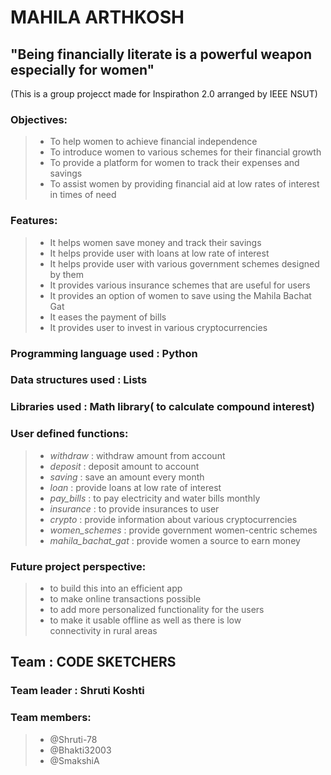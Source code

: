 # MAHILA ARTHKOSH
## "Being financially literate is a powerful weapon especially for women"
(This is a group projecct made for Inspirathon 2.0 arranged by IEEE NSUT)

### Objectives:
> * To help women to achieve financial independence
> * To introduce women to various schemes for their financial growth
> * To provide a platform for women to track their expenses and savings
> * To assist women by providing financial aid at low rates of interest in times of need

### Features:
> * It helps women save money and track their savings
> * It helps provide user with loans at low rate of interest
> * It helps provide user with various government schemes designed by them
> * It provides various insurance schemes that are useful for users
> * It provides an option of women to save using the Mahila Bachat Gat
> * It eases the payment of bills
> * It provides user to invest in various cryptocurrencies

### Programming language used : Python
### Data structures used : Lists
### Libraries used : Math library( to calculate compound interest)

### User defined functions: 
> * *withdraw* : withdraw amount from account
> * *deposit* : deposit amount to account
> * *saving* : save an amount every month
> * *loan* : provide loans at low rate of interest
> * *pay_bills* : to pay electricity and water bills monthly
> * *insurance* : to provide insurances to user
> * *crypto* : provide information about various cryptocurrencies
> * *women_schemes* : provide government women-centric schemes
> * *mahila_bachat_gat* : provide women a source to earn money

### Future project perspective: 
> * to build this into an efficient app
> * to make online transactions possible
> * to add more personalized functionality for the users
> * to make it usable offline as well as there is low connectivity in rural areas

## Team : CODE SKETCHERS
### Team leader : Shruti Koshti
### Team members: 
> * @Shruti-78
> * @Bhakti32003
> * @SmakshiA
